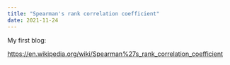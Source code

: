 ```yaml
---
title: "Spearman's rank correlation coefficient"
date: 2021-11-24
---
```

My first blog: 

https://en.wikipedia.org/wiki/Spearman%27s_rank_correlation_coefficient
